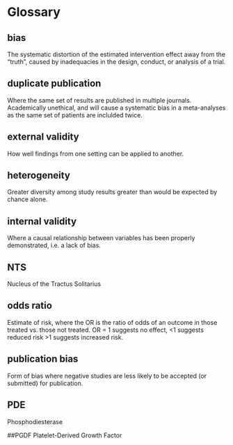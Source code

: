# Glossary

## bias

The systematic distortion of the estimated intervention effect away from the “truth”, caused by inadequacies in the design, conduct, or analysis of a trial.

## duplicate publication

Where the same set of results are published in multiple journals. Academically unethical, and will cause a systematic bias in a meta-analyses as the same set of patients are inclulded twice.

## external validity

How well findings from one setting can be applied to another.

## heterogeneity

Greater diversity among study results greater than would be expected by chance alone. 

## internal validity

Where a causal relationship between variables has been properly demonstrated, i.e. a lack of bias.

## NTS

Nucleus of the Tractus Solitarius

## odds ratio

Estimate of risk, where the OR is the ratio of odds of an outcome in those treated vs. those not treated. OR = 1 suggests no effect, <1 suggests reduced risk >1 suggests increased risk.

## publication bias

Form of bias where negative studies are less likely to be accepted (or submitted) for publication.

## PDE
Phosphodiesterase

##PGDF
Platelet-Derived Growth Factor